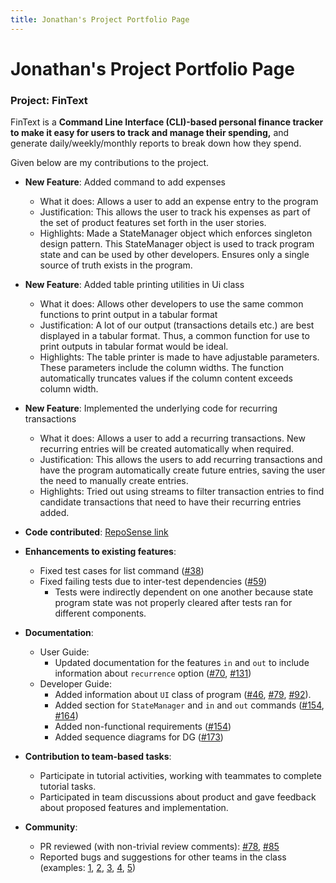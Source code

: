 ```yaml
---
title: Jonathan's Project Portfolio Page
---
```


# Jonathan's Project Portfolio Page

### Project: FinText

FinText is a **Command Line Interface (CLI)-based personal finance tracker to make it easy for users to track and manage
their spending,** and generate daily/weekly/monthly reports to break down how they spend.

Given below are my contributions to the project.

* **New Feature**: Added command to add expenses
    * What it does: Allows a user to add an expense entry to the program
    * Justification: This allows the user to track his expenses as part of the set of product features set forth in the user stories.
    * Highlights: Made a StateManager object which enforces singleton design pattern. This StateManager object is used to track program state and can be used by other developers.
                  Ensures only a single source of truth exists in the program.
* **New Feature**: Added table printing utilities in Ui class
    * What it does: Allows other developers to use the same common functions to print output in a tabular format
    * Justification: A lot of our output (transactions details etc.) are best displayed in a tabular format. Thus, a common function for use to print outputs in tabular format would be ideal.
    * Highlights: The table printer is made to have adjustable parameters. These parameters include the column widths. The function automatically truncates values if the column content exceeds column width.
* **New Feature**: Implemented the underlying code for recurring transactions
    * What it does: Allows a user to add a recurring transactions. New recurring entries will be created automatically when required.
    * Justification: This allows the users to add recurring transactions and have the program automatically create future entries, saving the user the need to manually create entries.
    * Highlights: Tried out using streams to filter transaction entries to find candidate transactions that need to have their recurring entries added.

* **Code contributed**: [RepoSense link](https://nus-cs2113-ay2324s1.github.io/tp-dashboard/?search=jonoans&breakdown=false&sort=groupTitle%20dsc&sortWithin=title&since=2023-09-22&timeframe=commit&mergegroup=&groupSelect=groupByRepos&tabOpen=true&tabType=authorship&zFR=false&tabAuthor=Jonoans&tabRepo=AY2324S1-CS2113-W12-3%2Ftp%5Bmaster%5D&authorshipIsMergeGroup=false&authorshipFileTypes=docs~functional-code~test-code&authorshipIsBinaryFileTypeChecked=false&authorshipIsIgnoredFilesChecked=false)

* **Enhancements to existing features**:
    * Fixed test cases for list command ([\#38](https://github.com/AY2324S1-CS2113-W12-3/tp/pull/38))
    * Fixed failing tests due to inter-test dependencies ([\#59](https://github.com/AY2324S1-CS2113-W12-3/tp/pull/59/files))
        * Tests were indirectly dependent on one another because state program state was not properly cleared after tests ran for different components.

* **Documentation**:
    * User Guide:
        * Updated documentation for the features `in` and `out` to include information about `recurrence` option ([\#70](https://github.com/AY2324S1-CS2113-W12-3/tp/pull/70), [\#131](https://github.com/AY2324S1-CS2113-W12-3/tp/pull/131/files))
    * Developer Guide:
        * Added information about `UI` class of program ([\#46](https://github.com/AY2324S1-CS2113-W12-3/tp/pull/46), [\#79](https://github.com/AY2324S1-CS2113-W12-3/tp/pull/79), [\#92](https://github.com/AY2324S1-CS2113-W12-3/tp/pull/92)).
        * Added section for `StateManager` and `in` and `out` commands ([\#154](https://github.com/AY2324S1-CS2113-W12-3/tp/pull/154), [\#164](https://github.com/AY2324S1-CS2113-W12-3/tp/pull/164))
        * Added non-functional requirements ([\#154](https://github.com/AY2324S1-CS2113-W12-3/tp/pull/154))
        * Added sequence diagrams for DG ([\#173](https://github.com/AY2324S1-CS2113-W12-3/tp/pull/173))

* **Contribution to team-based tasks**:
    * Participate in tutorial activities, working with teammates to complete tutorial tasks.
    * Participated in team discussions about product and gave feedback about proposed features and implementation.

* **Community**:
    * PR reviewed (with non-trivial review comments): [\#78](https://github.com/AY2324S1-CS2113-W12-3/tp/pull/78), [\#85](https://github.com/AY2324S1-CS2113-W12-3/tp/pull/85)
    * Reported bugs and suggestions for other teams in the class (examples: [1](https://github.com/AY2324S1-CS2113-T18-4/tp/issues/86), [2](https://github.com/AY2324S1-CS2113-T18-4/tp/issues/92), [3](https://github.com/AY2324S1-CS2113-T18-4/tp/issues/116), [4](https://github.com/AY2324S1-CS2113-T18-4/tp/issues/122), [5](https://github.com/AY2324S1-CS2113-T18-4/tp/issues/97))